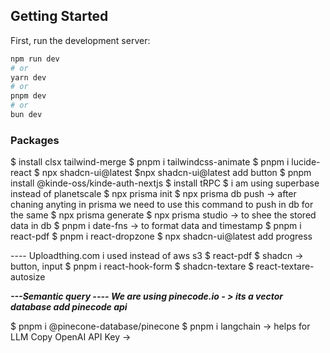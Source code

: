 ## Getting Started

First, run the development server:

```bash
npm run dev
# or
yarn dev
# or
pnpm dev
# or
bun dev
```

### Packages

$ install clsx tailwind-merge
$ pnpm i tailwindcss-animate
$ pnpm i lucide-react
$ npx shadcn-ui@latest
$npx shadcn-ui@latest add button
$ pnpm install @kinde-oss/kinde-auth-nextjs
$ install tRPC
$ i am using superbase instead of planetscale
$ npx prisma init
$ npx prisma db push -> after chaning anyting in prisma we need to use this command to push in db for the same
$ npx prisma generate
$ npx prisma studio -> to shee the stored data in db
$ pnpm i date-fns -> to format data and timestamp
$ pnpm i react-pdf
$ pnpm i react-dropzone
$ npx shadcn-ui@latest add progress

---- Uploadthing.com i used instead of aws s3
$ react-pdf
$ shadcn -> button, input
$ pnpm i react-hook-form
$ shadcn-textare
$ react-textare-autosize

***---Semantic query ----
We are using pinecode.io - > its a vector database
add pinecode api***

$ pnpm i @pinecone-database/pinecone
$ pnpm i langchain -> helps for LLM
Copy OpenAI API Key -> 
